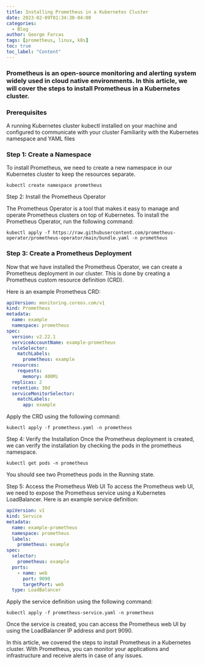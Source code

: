 ```yaml
---
title: Installing Prometheus in a Kubernetes Cluster
date: 2023-02-09T01:34:30-04:00
categories:
  - Blog
author: George Farcas
tags: [prometheus, linux, k8s]
toc: true
toc_label: "Content"
---
```


### Prometheus is an open-source monitoring and alerting system widely used in cloud native environments. In this article, we will cover the steps to install Prometheus in a Kubernetes cluster.

### Prerequisites
A running Kubernetes cluster
kubectl installed on your machine and configured to communicate with your cluster
Familiarity with the Kubernetes namespace and YAML files

### Step 1: Create a Namespace
To install Prometheus, we need to create a new namespace in our Kubernetes cluster to keep the resources separate.

```shell
kubectl create namespace prometheus
```
Step 2: Install the Prometheus Operator

The Prometheus Operator is a tool that makes it easy to manage and operate Prometheus clusters on top of Kubernetes. To install the Prometheus Operator, run the following command:

```shell
kubectl apply -f https://raw.githubusercontent.com/prometheus-operator/prometheus-operator/main/bundle.yaml -n prometheus
```

### Step 3: Create a Prometheus Deployment
Now that we have installed the Prometheus Operator, we can create a Prometheus deployment in our cluster. This is done by creating a Prometheus custom resource definition (CRD).

Here is an example Prometheus CRD:

```yaml
apiVersion: monitoring.coreos.com/v1
kind: Prometheus
metadata:
  name: example
  namespace: prometheus
spec:
  version: v2.22.1
  serviceAccountName: example-prometheus
  ruleSelector:
    matchLabels:
      prometheus: example
  resources:
    requests:
      memory: 400Mi
  replicas: 2
  retention: 30d
  serviceMonitorSelector:
    matchLabels:
      app: example
```

Apply the CRD using the following command:

```shell
kubectl apply -f prometheus.yaml -n prometheus
```

Step 4: Verify the Installation
Once the Prometheus deployment is created, we can verify the installation by checking the pods in the prometheus namespace.

```shell
kubectl get pods -n prometheus
```

You should see two Prometheus pods in the Running state.

Step 5: Access the Prometheus Web UI
To access the Prometheus web UI, we need to expose the Prometheus service using a Kubernetes LoadBalancer. Here is an example service definition:

```yaml
apiVersion: v1
kind: Service
metadata:
  name: example-prometheus
  namespace: prometheus
  labels:
    prometheus: example
spec:
  selector:
    prometheus: example
  ports:
    - name: web
      port: 9090
      targetPort: web
  type: LoadBalancer
```

Apply the service definition using the following command:

```shell
kubectl apply -f prometheus-service.yaml -n prometheus
```

Once the service is created, you can access the Prometheus web UI by using the LoadBalancer IP address and port 9090.

In this article, we covered the steps to install Prometheus in a Kubernetes cluster. With Prometheus, you can monitor your applications and infrastructure and receive alerts in case of any issues.
